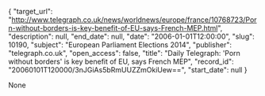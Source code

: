 {
  "target_url": "http://www.telegraph.co.uk/news/worldnews/europe/france/10768723/Porn-without-borders-is-key-benefit-of-EU-says-French-MEP.html", 
  "description": null, 
  "end_date": null, 
  "date": "2006-01-01T12:00:00", 
  "slug": 10190, 
  "subject": "European Parliament Elections 2014", 
  "publisher": "telegraph.co.uk", 
  "open_access": false, 
  "title": "Daily Telegraph: 'Porn without borders' is key benefit of EU, says French MEP", 
  "record_id": "20060101T120000/3nJGiAs5bRmUUZZmOkiUew==", 
  "start_date": null
}

None